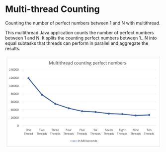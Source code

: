 # Multi-thread Counting
Counting the number of perfect numbers between 1 and N with multithread.

This multithread Java application counts the number of perfect numbers between 1 and N. 
It splits the counting perfect numbers between 1...N into equal subtasks that threads can perform in parallel and aggregate the results.

![Multi-thread graph](https://github.com/Pickles91/MultithreadCounting/blob/main/data/Multi-thread%20graph.PNG)
